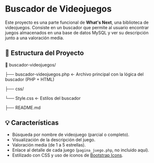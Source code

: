 # Buscador de Videojuegos

Este proyecto es una parte funcional de **What's Next**, una biblioteca de videojuegos. Consiste en un buscador que permite al usuario encontrar juegos almacenados en una base de datos MySQL y ver su descripción junto a una valoración media.

## 📂 Estructura del Proyecto
📁 buscador-videojuegos/

├── buscador-videojuegos.php ← Archivo principal con la lógica del buscador (PHP + HTML)

├── css/

  └── Style.css ← Estilos del buscador

├── README.md

## 💡 Características

- Búsqueda por nombre de videojuego (parcial o completo).
- Visualización de la descripción del juego.
- Valoración media (de 1 a 5 estrellas).
- Enlace al detalle de cada juego (`pagina_juego.php`, no incluido aquí).
- Estilizado con CSS y uso de íconos de [Bootstrap Icons](https://icons.getbootstrap.com/).
